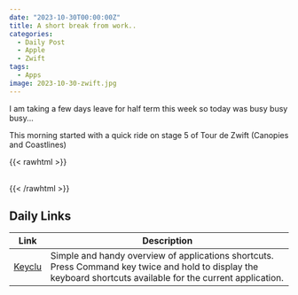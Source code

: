 ```yaml
---
date: "2023-10-30T00:00:00Z"
title: A short break from work..
categories:
  - Daily Post
  - Apple
  - Zwift
tags:
  - Apps
image: 2023-10-30-zwift.jpg
---
```

I am taking a few days leave for half term this week so today was busy busy busy...

This morning started with a quick ride on stage 5 of Tour de Zwift (Canopies and Coastlines)

{{< rawhtml >}}    
    <!-- html codes here-->  
    <div class="strava-embed-placeholder" data-embed-type="activity" data-embed-id="10129684908"></div><script src="https://strava-embeds.com/embed.js"></script>
{{< /rawhtml >}}



## Daily Links

|Link|Description|
|--------|----|
|[Keyclu](https://sergii.tatarenkov.name/keyclu/support/)| Simple and handy overview of applications shortcuts. Press Command key twice and hold to display the keyboard shortcuts available for the current application. |
